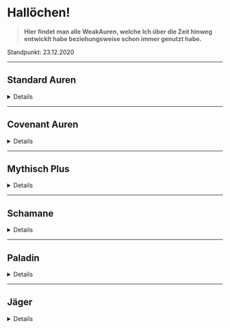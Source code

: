 # **Hallöchen!**

>**Hier findet man alle WeakAuren, welche Ich über die Zeit hinweg entwicklt habe beziehungsweise schon immer genutzt habe.**

Standpunkt: 23.12.2020

---

## **Standard Auren**
<details hide>

1. GCD Cursor
>Als erstes findet man die übliche Aura, welche einen Kreis um den Cursor formt. Dazu gibt es einen GCD Kreis, welcher anzeigt, wann dieser abgelaufen ist.

[GCD Cursor](https://raw.githubusercontent.com/rhialen/weakauras/main/Standard%20Auren/Cursor.txt)

</details>

---

## **Covenant Auren**
<details hide>

1. Fleischformung
>In der Mitte des Icons wird angezeigt wie lange der Buff selbst noch hält und über dem Icon deutlich zu sehen wie hoch der verhinderte Schaden ist.

[Fleischformung](https://raw.githubusercontent.com/rhialen/weakauras/main/Covenant/Fleischformung.txt)

</details>

---

## **Mythisch Plus**
<details hide>

1. Spiteful/Boshaft
>Eine kleine Anzeige samt einem Signalton, wenn Ihr in einem Dungeon von einem Schemen verfolgt werdet.

[Spiteful/Boshaft](https://raw.githubusercontent.com/rhialen/weakauras/main/MythicPlus/Spiteful.txt)

</details>

---

## **Schamane**
<details hide>

1. Sprit Link
>In der Mitte wird angezeigt, wie lange Spirit Link noch läuft und an der linken Seite wieviele Spieler sich im Kreis befinden.

[Sprit Link](https://raw.githubusercontent.com/rhialen/weakauras/main/Schamane/Spirit%20Link.txt)

</details>

---

## **Paladin**
<details hide>

1. Holy Power Bar
>Eine Leiste in der alle 5 Holy Power angezeigt werden, jeder Holy Power stellt sich in Weiß dar und ab 3 Holy Power, wechselt sich die Farbe auf Lila und es ertönt ein Signalton.

[Holy Power Bar](https://raw.githubusercontent.com/rhialen/weakauras/main/Paladin/Holy%20Power%20Bar.txt)

</details>

---

## **Jäger**
<details hide>

1. Buff Anzeige + Covenant Fähigkeit (Nightfae)
>Eine einfache dynamische Gruppe für die Buffs des Jägers, aber nur die wichtigen.

[Buff Group](https://raw.githubusercontent.com/rhialen/weakauras/main/Paladin/Holy%20Power%20Bar.txt)

</details>
